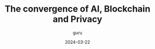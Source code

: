 ---
title: "The convergence of AI, Blockchain and Privacy"
description: "An overview of the need for decentralised and privacy-preserving artificial intelligence"
date: "2024-03-22"
author: "guru"
tags: ["AI","Technical","Web3","Privacy"]
coverImage: "https://blog.waku.org/content/images/size/w2000/2024/08/Screenshot-2024-08-23-123014.png"
link: "https://blog.waku.org/2024-03-22-march-convergence-of-ai-blockchain-privacy/"
---